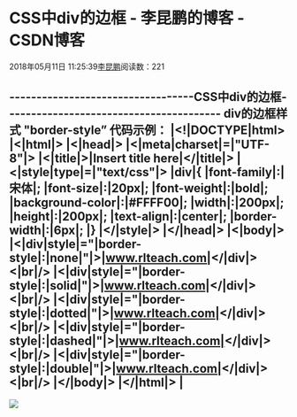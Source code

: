 
# CSS中div的边框 - 李昆鹏的博客 - CSDN博客


2018年05月11日 11:25:39[李昆鹏](https://me.csdn.net/weixin_41547486)阅读数：221


----------------------------------CSS中div的边框----------------------------------------
**div的边框样式**
**"border-style”**
代码示例：
|<!|DOCTYPE|html>
|<|html|>
|<|head|>
|<|meta|charset|=|"UTF-8"|>
|<|title|>|Insert title here|</|title|>
|<|style|type|=|"text/css"|>
|div|{
|font-family|:|宋体|;
|font-size|:|20px|;
|font-weight|:|bold|;
|background-color|:|\#FFFF00|;
|width|:|200px|;
|height|:|200px|;
|text-align|:|center|;
|border-width|:|6px|;
|}
|</|style|>
|</|head|>
|<|body|>
|<|div|style|="|border-style|:|none|"|>|www.rlteach.com|</|div|><|br|/>
|<|div|style|="|border-style|:|solid|"|>|www.rlteach.com|</|div|><|br|/>
|<|div|style|="|border-style|:|dotted|"|>|www.rlteach.com|</|div|><|br|/>
|<|div|style|="|border-style|:|dashed|"|>|www.rlteach.com|</|div|><|br|/>
|<|div|style|="|border-style|:|double|"|>|www.rlteach.com|</|div|><|br|/>
|</|body|>
|</|html|>
|
------------------------------------------------------------
![](https://img-blog.csdn.net/20180511112513478?watermark/2/text/aHR0cHM6Ly9ibG9nLmNzZG4ubmV0L3dlaXhpbl80MTU0NzQ4Ng==/font/5a6L5L2T/fontsize/400/fill/I0JBQkFCMA==/dissolve/70)


